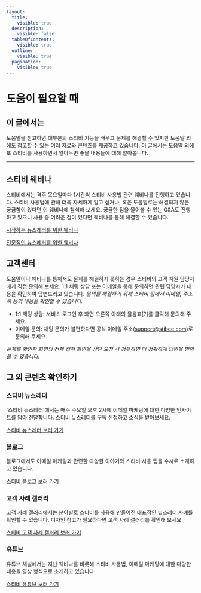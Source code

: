 ```yaml
---
layout:
  title:
    visible: true
  description:
    visible: false
  tableOfContents:
    visible: true
  outline:
    visible: true
  pagination:
    visible: true
---
```


# 도움이 필요할 때

## 이 글에서는

도움말을 참고하면 대부분의 스티비 기능을 배우고 문제를 해결할 수 있지만 도움말 외에도 참고할 수 있는 여러 자료와 콘텐츠를 제공하고 있습니다. 이 글에서는 도움말 외에 또 스티비를 사용하면서 알아두면 좋을 내용들에 대해 알아봅니다.

***

## 스티비 웨비나

스티비에서는 격주 목요일마다 1시간씩 스티비 사용법 관련 웨비나를 진행하고 있습니다. 스티비 사용법에 관해 더욱 자세하게 알고 싶거나, 혹은 도움말로는 해결되지 않은 궁금함이 있다면 이 웨비나에 참석해 보세요. 궁금한 점을 물어볼 수 있는 Q\&A도 진행하고 있으니 사용 중 어려운 점이 있다면 웨비나를 통해 해결할 수 있습니다.

[시작하는 뉴스레터를 위한 웨비나](https://page.stibee.com/subscriptions/353373?groupIds=371937)

[전문적인 뉴스레터를 위한 웨비나](https://page.stibee.com/subscriptions/354931?groupIds=371935)



## 고객센터

도움말이나 웨비나를 통해서도 문제를 해결하지 못하는 경우 스티비의 고객 지원 담당자에게 직접 문의해 보세요. 1:1 채팅 상담 또는 이메일을 통해 문의하면 관련 담당자가 내용을 확인하여 답변드리고 있습니다. _문의를 해결하기 위해 스티비 팀에서 이메일, 주소록 등의 내용을 확인할 수 있습니다._

* 1:1 채팅 상담: 서비스 로그인 후 화면 오른쪽 아래의 물음표\[?]를 클릭해 문의해 주세요.
* 이메일 문의: 채팅 문의가 불편하다면 공식 이메일 주소([support@stibee.com](mailto:support@stibee.com))로 문의해 주세요.

_문제를 확인한 화면의 전체 캡쳐 화면을 상담 요청 시 첨부하면 더 정확하게 답변을 받아볼 수 있습니다._



## 그 외 콘텐츠 확인하기

### 스티비 뉴스레터

'스티비 뉴스레터'에서는 매주 수요일 오후 2시에 이메일 마케팅에 대한 다양한 인사이트를 담아 전달합니다. 스티비 뉴스레터를 구독 신청하고 소식을 받아보세요.

[스티비 뉴스레터 보러 가기](https://syoletter.stibee.com)

### 블로그

블로그에서도 이메일 마케팅과 관련한 다양한 이야기와 스티비 사용 팁을 수시로 소개하고 있습니다.

[스티비 블로그 보러 가기](https://blog.stibee.com)

### 고객 사례 갤러리

고객 사례 갤러리에서는 분야별로 스티비를 사용해 만들어진 대표적인 뉴스레터 사례를 확인할 수 있습니다. 디자인 참고가 필요하다면 고객 사례 갤러리를 확인해 보세요.

[스티비 고객 사례 갤러리 보러 가기](https://gallery.stibee.com)

### 유튜브&#x20;

유튜브 채널에서는 지난 웨비나를 비롯해 스티비 사용법, 이메일 마케팅에 대한 다양한 내용을 영상 형식으로 소개하고 있습니다.

[스티비 유튜브 보러 가기](https://www.youtube.com/@stibeemail)
